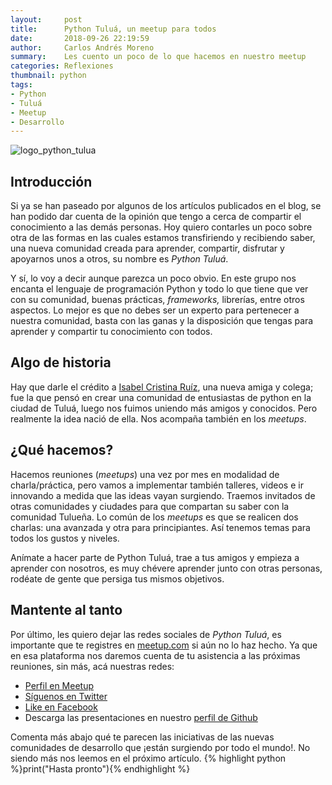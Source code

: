 ```yaml
---
layout:     post
title:      Python Tuluá, un meetup para todos
date:       2018-09-26 22:19:59
author:     Carlos Andrés Moreno
summary:    Les cuento un poco de lo que hacemos en nuestro meetup
categories: Reflexiones
thumbnail: python
tags:
- Python
- Tuluá
- Meetup
- Desarrollo
---
```


![logo_python_tulua](https://secure.meetupstatic.com/photos/event/2/7/0/f/600_472869999.jpeg)

## Introducción

Si ya se han paseado por algunos de los artículos publicados en el blog, se han podido dar cuenta de la opinión que tengo a cerca de compartir el conocimiento a las demás personas. Hoy quiero contarles un poco sobre otra de las formas en las cuales estamos transfiriendo y recibiendo saber, una nueva comunidad creada para aprender, compartir, disfrutar y apoyarnos unos a otros, su nombre es _Python Tuluá_.

Y sí, lo voy a decir aunque parezca un poco obvio. En este grupo nos encanta el lenguaje de programación Python y todo lo que tiene que ver con su comunidad, buenas prácticas, _frameworks,_ librerías, entre otros aspectos. Lo mejor es que no debes ser un experto para pertenecer a nuestra comunidad, basta con las ganas y la disposición que tengas para aprender y compartir tu conocimiento con todos.

## Algo de historia

Hay que darle el crédito a [Isabel Cristina Ruíz](https://github.com/iris9112), una nueva amiga y colega; fue la que pensó en crear una comunidad de entusiastas de python en la ciudad de Tuluá, luego nos fuimos uniendo más amigos y conocidos. Pero realmente la idea nació de ella. Nos acompaña también en los _meetups_. 

## ¿Qué hacemos?

Hacemos reuniones (_meetups_) una vez por mes en modalidad de charla/práctica, pero vamos a implementar también talleres, videos e ir innovando a medida que las ideas vayan surgiendo. Traemos invitados de otras comunidades y ciudades para que compartan su saber con la comunidad Tulueña. Lo común de los _meetups_ es que se realicen dos charlas: una avanzada y otra para principiantes. Así tenemos temas para todos los gustos y niveles.

Anímate a hacer parte de Python Tuluá, trae a tus amigos y empieza a aprender con nosotros, es muy chévere aprender junto con otras personas, rodéate de gente que persiga tus mismos objetivos. 

## Mantente al tanto

Por último, les quiero dejar las redes sociales de _Python Tuluá_, es importante que te registres en [meetup.com](https://www.meetup.com/) si aún no lo haz hecho. Ya que en esa plataforma nos daremos cuenta de tu asistencia a las próximas reuniones, sin más, acá nuestras redes:

* [Perfil en Meetup](https://www.meetup.com/es-ES/Python-Tulua/)
* [Síguenos en Twitter](https://twitter.com/pythontulua)
* [Like en Facebook](https://www.facebook.com/pythontulua/)
* Descarga las presentaciones en nuestro [perfil de Github](https://github.com/PythonTulua)

Comenta más abajo qué te parecen las iniciativas de las nuevas comunidades de desarrollo que ¡están surgiendo por todo el mundo!. No siendo más nos leemos en el próximo artículo. {% highlight python %}print("Hasta pronto"){% endhighlight %}
